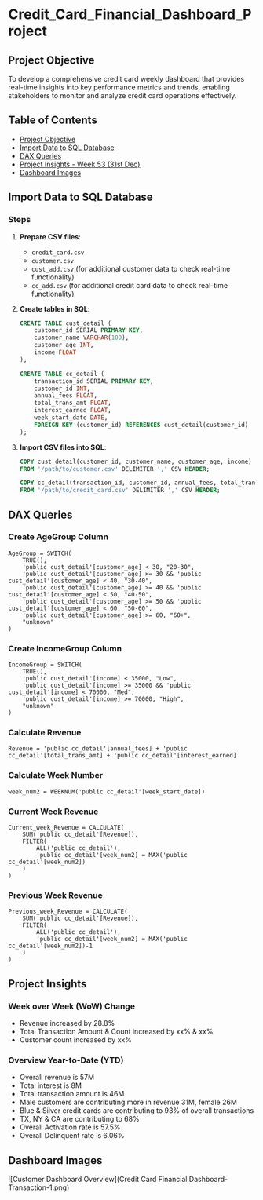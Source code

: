# Credit_Card_Financial_Dashboard_Project


## Project Objective
To develop a comprehensive credit card weekly dashboard that provides real-time insights into key performance metrics and trends, enabling stakeholders to monitor and analyze credit card operations effectively.

## Table of Contents
- [Project Objective](#project-objective)
- [Import Data to SQL Database](#import-data-to-sql-database)
- [DAX Queries](#dax-queries)
- [Project Insights - Week 53 (31st Dec)](#project-insights)
- [Dashboard Images](#dashboard-images)

## Import Data to SQL Database

### Steps
1. **Prepare CSV files**:
   - `credit_card.csv`
   - `customer.csv`
   - `cust_add.csv` (for additional customer data to check real-time functionality)
   - `cc_add.csv` (for additional credit card data to check real-time functionality)

2. **Create tables in SQL**:
   ```sql
   CREATE TABLE cust_detail (
       customer_id SERIAL PRIMARY KEY,
       customer_name VARCHAR(100),
       customer_age INT,
       income FLOAT
   );

   CREATE TABLE cc_detail (
       transaction_id SERIAL PRIMARY KEY,
       customer_id INT,
       annual_fees FLOAT,
       total_trans_amt FLOAT,
       interest_earned FLOAT,
       week_start_date DATE,
       FOREIGN KEY (customer_id) REFERENCES cust_detail(customer_id)
   );
   ```

3. **Import CSV files into SQL**:
   ```sql
   COPY cust_detail(customer_id, customer_name, customer_age, income)
   FROM '/path/to/customer.csv' DELIMITER ',' CSV HEADER;

   COPY cc_detail(transaction_id, customer_id, annual_fees, total_trans_amt, interest_earned, week_start_date)
   FROM '/path/to/credit_card.csv' DELIMITER ',' CSV HEADER;
   ```

## DAX Queries

### Create AgeGroup Column
```dax
AgeGroup = SWITCH(
    TRUE(),
    'public cust_detail'[customer_age] < 30, "20-30",
    'public cust_detail'[customer_age] >= 30 && 'public cust_detail'[customer_age] < 40, "30-40",
    'public cust_detail'[customer_age] >= 40 && 'public cust_detail'[customer_age] < 50, "40-50",
    'public cust_detail'[customer_age] >= 50 && 'public cust_detail'[customer_age] < 60, "50-60",
    'public cust_detail'[customer_age] >= 60, "60+",
    "unknown"
)
```

### Create IncomeGroup Column
```dax
IncomeGroup = SWITCH(
    TRUE(), 
    'public cust_detail'[income] < 35000, "Low",
    'public cust_detail'[income] >= 35000 && 'public cust_detail'[income] < 70000, "Med",
    'public cust_detail'[income] >= 70000, "High",
    "unknown"
)
```

### Calculate Revenue
```dax
Revenue = 'public cc_detail'[annual_fees] + 'public cc_detail'[total_trans_amt] + 'public cc_detail'[interest_earned]
```

### Calculate Week Number
```dax
week_num2 = WEEKNUM('public cc_detail'[week_start_date])
```

### Current Week Revenue
```dax
Current_week_Revenue = CALCULATE(
    SUM('public cc_detail'[Revenue]),
    FILTER(
        ALL('public cc_detail'),
        'public cc_detail'[week_num2] = MAX('public cc_detail'[week_num2])
    )
)
```

### Previous Week Revenue
```dax
Previous_week_Revenue = CALCULATE(
    SUM('public cc_detail'[Revenue]),
    FILTER(
        ALL('public cc_detail'),
        'public cc_detail'[week_num2] = MAX('public cc_detail'[week_num2])-1
    )
)
```

## Project Insights
### Week over Week (WoW) Change
- Revenue increased by 28.8%
- Total Transaction Amount & Count increased by xx% & xx%
- Customer count increased by xx%

### Overview Year-to-Date (YTD)
- Overall revenue is 57M
- Total interest is 8M
- Total transaction amount is 46M
- Male customers are contributing more in revenue 31M, female 26M
- Blue & Silver credit cards are contributing to 93% of overall transactions
- TX, NY & CA are contributing to 68%
- Overall Activation rate is 57.5%
- Overall Delinquent rate is 6.06%
## Dashboard Images
![Customer Dashboard Overview](Credit Card Financial Dashboard- Transaction-1.png)
